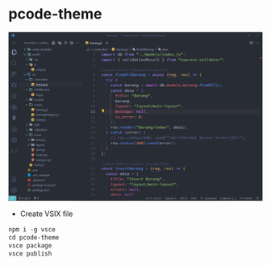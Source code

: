 # pcode-theme

![CAPTURE!](https://raw.githubusercontent.com/pojokcodeid/pcode-theme/main/img.png)

- Create VSIX file

```
npm i -g vsce
cd pcode-theme
vsce package
vsce publish
```
